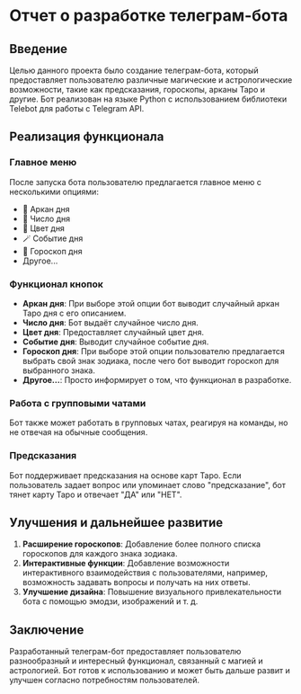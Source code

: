 # Отчет о разработке телеграм-бота

## Введение
Целью данного проекта было создание телеграм-бота, который предоставляет пользователю различные магические и астрологические возможности, такие как предсказания, гороскопы, арканы Таро и другие. Бот реализован на языке Python с использованием библиотеки Telebot для работы с Telegram API.

## Реализация функционала
### Главное меню
После запуска бота пользователю предлагается главное меню с несколькими опциями:
- 🔮 Аркан дня
- 🎱 Число дня
- 🧿 Цвет дня
- 🪄 Событие дня
- 🪬 Гороскоп дня
- Другое...

### Функционал кнопок
- **Аркан дня**: При выборе этой опции бот выводит случайный аркан Таро дня с его описанием.
- **Число дня**: Бот выдаёт случайное число дня.
- **Цвет дня**: Предоставляет случайный цвет дня.
- **Событие дня**: Выводит случайное событие дня.
- **Гороскоп дня**: При выборе этой опции пользователю предлагается выбрать свой знак зодиака, после чего бот выводит гороскоп для выбранного знака.
- **Другое...**: Просто информирует о том, что функционал в разработке.

### Работа с групповыми чатами
Бот также может работать в групповых чатах, реагируя на команды, но не отвечая на обычные сообщения.

### Предсказания
Бот поддерживает предсказания на основе карт Таро. Если пользователь задает вопрос или упоминает слово "предсказание", бот тянет карту Таро и отвечает "ДА" или "НЕТ".

## Улучшения и дальнейшее развитие
1. **Расширение гороскопов**: Добавление более полного списка гороскопов для каждого знака зодиака.
2. **Интерактивные функции**: Добавление возможности интерактивного взаимодействия с пользователями, например, возможность задавать вопросы и получать на них ответы.
3. **Улучшение дизайна**: Повышение визуального привлекательности бота с помощью эмодзи, изображений и т. д.

## Заключение
Разработанный телеграм-бот предоставляет пользователю разнообразный и интересный функционал, связанный с магией и астрологией. Бот готов к использованию и может быть дальше развит и улучшен согласно потребностям пользователей.
